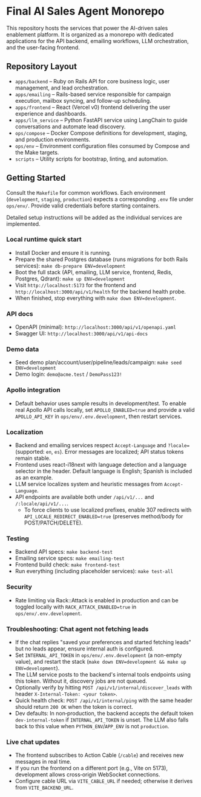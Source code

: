 # Final AI Sales Agent Monorepo

This repository hosts the services that power the AI-driven sales enablement platform. It is organized as a monorepo with dedicated applications for the API backend, emailing workflows, LLM orchestration, and the user-facing frontend.

## Repository Layout

- `apps/backend` – Ruby on Rails API for core business logic, user management, and lead orchestration.
- `apps/emailing` – Rails-based service responsible for campaign execution, mailbox syncing, and follow-up scheduling.
- `apps/frontend` – React (Vercel v0) frontend delivering the user experience and dashboards.
- `apps/llm_service` – Python FastAPI service using LangChain to guide conversations and automate lead discovery.
- `ops/compose` – Docker Compose definitions for development, staging, and production environments.
- `ops/env` – Environment configuration files consumed by Compose and the Make targets.
- `scripts` – Utility scripts for bootstrap, linting, and automation.

## Getting Started

Consult the `Makefile` for common workflows. Each environment (`development`, `staging`, `production`) expects a corresponding `.env` file under `ops/env/`. Provide valid credentials before starting containers.

Detailed setup instructions will be added as the individual services are implemented.

### Local runtime quick start

- Install Docker and ensure it is running.
- Prepare the shared Postgres database (runs migrations for both Rails services):
  `make db-prepare ENV=development`
- Boot the full stack (API, emailing, LLM service, frontend, Redis, Postgres, Qdrant):
  `make up ENV=development`
- Visit `http://localhost:5173` for the frontend and `http://localhost:3000/api/v1/health` for the backend health probe.
- When finished, stop everything with `make down ENV=development`.

### API docs

- OpenAPI (minimal): `http://localhost:3000/api/v1/openapi.yaml`
- Swagger UI: `http://localhost:3000/api/v1/api-docs`

### Demo data

- Seed demo plan/account/user/pipeline/leads/campaign:
  `make seed ENV=development`
- Demo login: `demo@acme.test` / `DemoPass123!`

### Apollo integration

- Default behavior uses sample results in development/test. To enable real Apollo API calls locally, set `APOLLO_ENABLED=true` and provide a valid `APOLLO_API_KEY` in `ops/env/.env.development`, then restart services.

### Localization

- Backend and emailing services respect `Accept-Language` and `?locale=` (supported: `en`, `es`). Error messages are localized; API status tokens remain stable.
- Frontend uses react-i18next with language detection and a language selector in the header. Default language is English; Spanish is included as an example.
- LLM service localizes system and heuristic messages from `Accept-Language`.
 - API endpoints are available both under `/api/v1/...` and `/:locale/api/v1/...`.
   - To force clients to use localized prefixes, enable 307 redirects with `API_LOCALE_REDIRECT_ENABLED=true` (preserves method/body for POST/PATCH/DELETE).

### Testing

- Backend API specs: `make backend-test`
- Emailing service specs: `make emailing-test`
- Frontend build check: `make frontend-test`
- Run everything (including placeholder services): `make test-all`

### Security

- Rate limiting via Rack::Attack is enabled in production and can be toggled locally with `RACK_ATTACK_ENABLED=true` in `ops/env/.env.development`.

### Troubleshooting: Chat agent not fetching leads

- If the chat replies "saved your preferences and started fetching leads" but no leads appear, ensure internal auth is configured.
- Set `INTERNAL_API_TOKEN` in `ops/env/.env.development` (a non-empty value), and restart the stack (`make down ENV=development && make up ENV=development`).
- The LLM service posts to the backend's internal tools endpoints using this token. Without it, discovery jobs are not queued.
- Optionally verify by hitting `POST /api/v1/internal/discover_leads` with header `X-Internal-Token: <your token>`.
- Quick health check: `POST /api/v1/internal/ping` with the same header should return `200 OK` when the token is correct.
- Dev defaults: In non‑production, the backend accepts the default token `dev-internal-token` if `INTERNAL_API_TOKEN` is unset. The LLM also falls back to this value when `PYTHON_ENV`/`APP_ENV` is not `production`.

### Live chat updates

- The frontend subscribes to Action Cable (`/cable`) and receives new messages in real time.
- If you run the frontend on a different port (e.g., Vite on 5173), development allows cross‑origin WebSocket connections.
- Configure cable URL via `VITE_CABLE_URL` if needed; otherwise it derives from `VITE_BACKEND_URL`.
